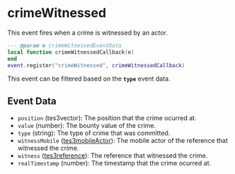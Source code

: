# crimeWitnessed

This event fires when a crime is witnessed by an actor.

```lua
--- @param e crimeWitnessedEventData
local function crimeWitnessedCallback(e)
end
event.register("crimeWitnessed", crimeWitnessedCallback)
```

This event can be filtered based on the **`type`** event data.

## Event Data

* `position` (tes3vector): The position that the crime ocurred at.
* `value` (number): The bounty value of the crime.
* `type` (string): The type of crime that was committed.
* `witnessMobile` ([tes3mobileActor](../../types/tes3mobileActor)): The mobile actor of the reference that witnessed the crime.
* `witness` ([tes3reference](../../types/tes3reference)): The reference that witnessed the crime.
* `realTimestamp` (number): The timestamp that the crime ocurred at.

